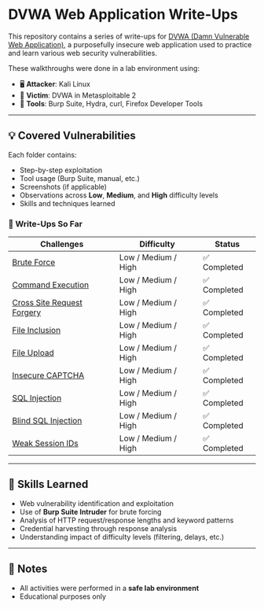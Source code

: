 # DVWA Web Application Write-Ups

This repository contains a series of write-ups for [DVWA (Damn Vulnerable Web Application)](https://github.com/digininja/DVWA), a purposefully insecure web application used to practice and learn various web security vulnerabilities.

These walkthroughs were done in a lab environment using:
- 🖥️ **Attacker**: Kali Linux
- 🧪 **Victim**: DVWA in Metasploitable 2
- 🔧 **Tools**: Burp Suite, Hydra, curl, Firefox Developer Tools

---

## 💡 Covered Vulnerabilities

Each folder contains:
- Step-by-step exploitation
- Tool usage (Burp Suite, manual, etc.)
- Screenshots (if applicable)
- Observations across **Low**, **Medium**, and **High** difficulty levels
- Skills and techniques learned

### 📁 Write-Ups So Far
| Challenges        | Difficulty | Status  |
|----------------|------------|---------|
| [Brute Force](./01.%20Brute%20Force/Brute%20Force.md) | Low / Medium / High | ✅ Completed |
| [Command Execution](./02.%20Command%20Execution/Command%20Execution.md)  | Low / Medium / High | ✅ Completed |
| [Cross Site Request Forgery](./03.%20Cross%20Site%20Request%20Forgery/Cross%20Site%20Request%20Forgery.md)            | Low / Medium / High | ✅ Completed |
| [File Inclusion](./04.%20File%20Inclusion/File%20Inclusion.md) | Low / Medium / High | ✅ Completed |
| [File Upload](./05.%20File%20Upload/File%20Upload.md) | Low / Medium / High |  ✅ Completed |
| [Insecure CAPTCHA](./06.%20Insecure%20CAPTCHA/Insecure%20CAPTCHA.md) | Low / Medium / High |  ✅ Completed |
| [SQL Injection](./07.%20SQL%20Injection/SQL%20Injection.md) | Low / Medium / High |  ✅ Completed |
| [Blind SQL Injection](./08.%20Blind%20SQL%20Injection/Blind%20SQL%20Injection.md) | Low / Medium / High |  ✅ Completed |
| [Weak Session IDs](./09.%20Weak%20Session%20IDs/Weak%20Session%20IDs.md) | Low / Medium / High |  ✅ Completed |

---

## 🧠 Skills Learned

- Web vulnerability identification and exploitation
- Use of **Burp Suite Intruder** for brute forcing
- Analysis of HTTP request/response lengths and keyword patterns
- Credential harvesting through response analysis
- Understanding impact of difficulty levels (filtering, delays, etc.)

---

## 📌 Notes

- All activities were performed in a **safe lab environment**
- Educational purposes only
